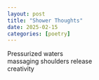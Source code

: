 ```yaml
---
layout: post
title: "Shower Thoughts"
date: 2025-02-15
categories: [poetry]
---
```


Pressurized waters   
massaging shoulders release  
creativity  

